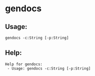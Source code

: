gendocs
====================

Usage:
--------------------
```
gendocs -c:String [-p:String] 
```

Help:
--------------------
```
Help for gendocs:
 - Usage: gendocs -c:String [-p:String] 

```
